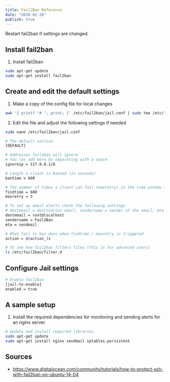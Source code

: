 ```yaml
---
title: Fail2Ban Reference
date: "2018-02-28"
publish: true
---
```


Restart fail2ban if settings are changed.

## Install fail2ban

1. Install fail2ban

```bash
sudo apt-get update
sudo apt-get install fail2ban
```

## Create and edit the default settings

1. Make a copy of the config file for local changes

```bash
awk '{ printf "# "; print; }' /etc/fail2ban/jail.conf | sudo tee /etc/fail2ban/jail.local
```

2. Edit the file and adjust the following settings if needed

```bash
sudo nano /etc/fail2ban/jail.conf
```

```bash
# The default section
[DEFAULT]

# Addresses fail2ban will ignore
# You can add more by separating with a space
ignoreip = 127.0.0.1/8

# Length a client is banned (in seconds) 
bantime = 600

# The number of times a client can fail (maxretry) in the time window (findtime)
findtime = 600
maxretry = 3

# To set up email alerts check the following settings
# destemail = destination email, sendername = sender of the email, mta = mail service that will send the email
destemail = root@localhost
sendername = Fail2Ban
mta = sendmail

# What fail to ban does when findtime / maxretry is triggered
action = $(action_)s
```

```bash
# To see how fail2ban filters files (this is for advanced users)
ls /etc/fail2ban/filter.d
```

## Configure Jail settings

```bash
# Enable fail2ban
[jail-to-enable]
enabled = true
```

## A sample setup

1. Install the required dependencies for monitoring and sending alerts for an nginx server

```bash
# Update and install required libraries
sudo apt-get update
sudo apt-get install nginx sendmail iptables-persistent
```

## Sources

- https://www.digitalocean.com/community/tutorials/how-to-protect-ssh-with-fail2ban-on-ubuntu-14-04